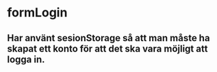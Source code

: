 # formLogin

## Har använt sesionStorage så att man måste ha skapat ett konto för att det ska vara möjligt att logga in.
